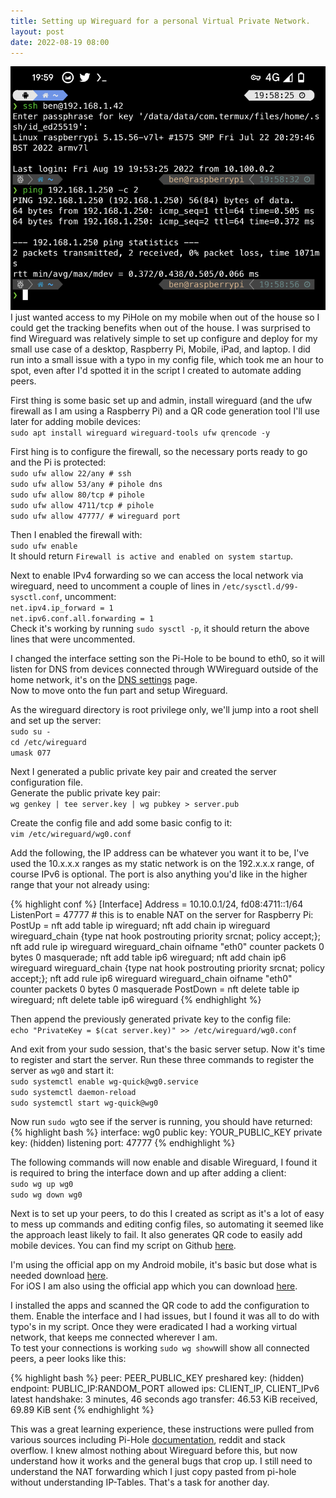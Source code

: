 ```yaml
---
title: Setting up Wireguard for a personal Virtual Private Network.
layout: post
date: 2022-08-19 08:00
---
```

![The terminal on my mobile phone shown an ssh session to my home network over mobile using wireguard.](/assets/202208/pixelscreen.png)
I just wanted access to my PiHole on my mobile when out of the house so I could get the tracking benefits when out of the house. I was surprised to find Wireguard was relatively simple to set up configure and deploy for my small use case of a desktop, Raspberry Pi, Mobile, iPad, and laptop.
I did run into a small issue with a typo in my config file, which took me an hour to spot, even after I'd spotted it in the script I created to automate adding peers.
<!--more-->
First thing is some basic set up and admin, install wireguard (and the ufw firewall as I am using a Raspberry Pi) and a QR code generation tool I'll use later for adding mobile devices:  
`sudo apt install wireguard wireguard-tools ufw qrencode -y`

First hing is to configure the firewall, so the necessary ports ready to go and the Pi is protected:  
`sudo ufw allow 22/any # ssh`  
`sudo ufw allow 53/any # pihole dns`  
`sudo ufw allow 80/tcp # pihole`      
`sudo ufw allow 4711/tcp # pihole`   
`sudo ufw allow 47777/ # wireguard port`  

Then I enabled the firewall with:  
`sudo ufw enable`  
It should return `Firewall is active and enabled on system startup`.

Next to enable IPv4 forwarding so we can access the local network via wireguard, need to uncomment a couple of lines in `/etc/sysctl.d/99-sysctl.conf`, uncomment:  
`net.ipv4.ip_forward = 1`  
`net.ipv6.conf.all.forwarding = 1`  
Check it's working by running `sudo sysctl -p`, it should return the above lines that were uncommented.  
   
I changed the interface setting son the Pi-Hole to be bound to eth0, so it will listen for DNS from devices connected through WWireguard outside of the home network, it's on the [DNS settings][piholedns] page.  
Now to move onto the fun part and setup Wireguard.

As the wireguard directory is root privilege only, we'll jump into a root shell and set up the server:  
`sudo su -`  
`cd /etc/wireguard`  
`umask 077`  

Next I generated a public private key pair and created the server configuration file.  
Generate the public private key pair:  
`wg genkey | tee server.key | wg pubkey > server.pub`

Create the config file and add some basic config to it:    
`vim /etc/wireguard/wg0.conf`  

Add the following, the IP address can be whatever you want it to be, I've used the 10.x.x.x ranges as my static network is on the 192.x.x.x range, of course IPv6 is optional. The port is also anything you'd like in the higher range that your not already using:  

{% highlight conf %}
[Interface]
Address = 10.10.0.1/24, fd08:4711::1/64
ListenPort = 47777
\# this is to enable NAT on the server for Raspberry Pi:
PostUp = nft add table ip wireguard; nft add chain ip wireguard wireguard_chain {type nat hook postrouting priority srcnat\; policy accept\;}; nft add rule ip wireguard wireguard_chain oifname "eth0" counter packets 0 bytes 0 masquerade; nft add table ip6 wireguard; nft add chain ip6 wireguard wireguard_chain {type nat hook postrouting priority srcnat\; policy accept\;}; nft add rule ip6 wireguard wireguard_chain oifname "eth0" counter packets 0 bytes 0 masquerade
PostDown = nft delete table ip wireguard; nft delete table ip6 wireguard
{% endhighlight %}

Then append the previously generated private key to the config file:  
`echo "PrivateKey = $(cat server.key)" >> /etc/wireguard/wg0.conf`

And exit from your sudo session, that's the basic server setup. Now it's time to register and start the server. Run these three commands to register the server as `wg0` and start it:  
`sudo systemctl enable wg-quick@wg0.service`  
`sudo systemctl daemon-reload`  
`sudo systemctl start wg-quick@wg0`  

Now run `sudo wg`to see if the server is running, you should have returned:  
{% highlight bash %}
interface: wg0
  public key: YOUR_PUBLIC_KEY
  private key: (hidden)
  listening port: 47777
{% endhighlight %}

The following commands will now enable and disable Wireguard, I found it is required to bring the interface down and up after adding a client:  
`sudo wg up wg0`  
`sudo wg down wg0`  

Next is to set up your peers, to do this I created as script as it's a lot of easy to mess up commands and editing config files, so automating it seemed like the approach least likely to fail. It also generates QR code to easily add mobile devices. You can find my script on Github [here][script].

I'm using the official app on my Android mobile, it's basic but dose what is needed download [here][android].  
For iOS I am also using the official app which you can download [here][ios].  

I installed the apps and scanned the QR code to add the configuration to them. Enable the interface and I had issues, but I found it was all to do with typo's in my script. Once they were eradicated I had a working virtual network, that keeps me connected wherever I am.  
To test your connections is working `sudo wg show`will show all connected peers, a peer looks like this:  

{% highlight bash %}
peer: PEER_PUBLIC_KEY
  preshared key: (hidden)
  endpoint: PUBLIC_IP:RANDOM_PORT
  allowed ips: CLIENT_IP, CLIENT_IPv6
  latest handshake: 3 minutes, 46 seconds ago
  transfer: 46.53 KiB received, 69.89 KiB sent
{% endhighlight %}

This was a great learning experience, these instructions were pulled from various sources including Pi-Hole [documentation][pihole], reddit and stack overflow. I knew almost nothing about Wireguard before this, but now understand how it works and the general bugs that crop up. I still need to understand the NAT forwarding which I just copy pasted from pi-hole without understanding IP-Tables. That's a task for another day.

[script]: https://github.com/aircooledcafe/wireguard-peer-script/
[pihole]: https://docs.pi-hole.net/guides/vpn/wireguard/internal/
[android]: https://play.google.com/store/apps/details?id=com.wireguard.android
[ios]: https://apps.apple.com/us/app/wireguard/id1441195209
[piholedns]: http://pi.hole/admin/settings.php?tab=dns